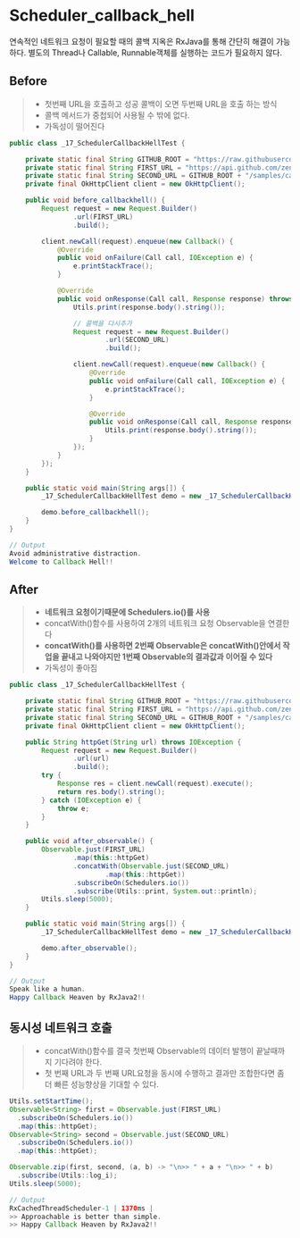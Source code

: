 # Scheduler_callback_hell

연속적인 네트워크 요청이 필요할 때의 콜백 지옥은 RxJava를 통해 간단히 해결이 가능하다. 별도의 Thread나 Callable, Runnable객체를 실행하는 코드가 필요하지 않다.



## Before

> - 첫번째 URL을 호출하고 성공 콜백이 오면 두번째 URL을 호출 하는 방식
> - 콜백 메서드가 중첩되어 사용될 수 밖에 없다.
> - 가독성이 떨어진다

```java
public class _17_SchedulerCallbackHellTest {

    private static final String GITHUB_ROOT = "https://raw.githubusercontent.com/yudong80/reactivejava/master";
    private static final String FIRST_URL = "https://api.github.com/zen";
    private static final String SECOND_URL = GITHUB_ROOT + "/samples/callback_hell";
    private final OkHttpClient client = new OkHttpClient();

    public void before_callbackhell() {
        Request request = new Request.Builder()
                .url(FIRST_URL)
                .build();

        client.newCall(request).enqueue(new Callback() {
            @Override
            public void onFailure(Call call, IOException e) {
                e.printStackTrace();
            }

            @Override
            public void onResponse(Call call, Response response) throws IOException {
                Utils.print(response.body().string());

                // 콜백을 다시추가
                Request request = new Request.Builder()
                        .url(SECOND_URL)
                        .build();

                client.newCall(request).enqueue(new Callback() {
                    @Override
                    public void onFailure(Call call, IOException e) {
                        e.printStackTrace();
                    }

                    @Override
                    public void onResponse(Call call, Response response) throws IOException {
                        Utils.print(response.body().string());
                    }
                });
            }
        });
    }

    public static void main(String args[]) {
        _17_SchedulerCallbackHellTest demo = new _17_SchedulerCallbackHellTest();

        demo.before_callbackhell();
    }
}
```

```java
// Output
Avoid administrative distraction.
Welcome to Callback Hell!!
```



## After

> - **네트워크 요청이기때문에 Schedulers.io()를 사용**
> - concatWith()함수를 사용하여 2개의 네트워크 요청 Observable을 연결한다
> - **concatWith()를 사용하면 2번째 Observable은 concatWith()안에서 작업을 끝내고 나와야지만 1번째 Observable의 결과값과 이어질 수 있다**
> - 가독성이 좋아짐

```java
public class _17_SchedulerCallbackHellTest {

    private static final String GITHUB_ROOT = "https://raw.githubusercontent.com/yudong80/reactivejava/master";
    private static final String FIRST_URL = "https://api.github.com/zen";
    private static final String SECOND_URL = GITHUB_ROOT + "/samples/callback_heaven";
    private final OkHttpClient client = new OkHttpClient();

    public String httpGet(String url) throws IOException {
        Request request = new Request.Builder()
                .url(url)
                .build();
        try {
            Response res = client.newCall(request).execute();
            return res.body().string();
        } catch (IOException e) {
            throw e;
        }
    }

    public void after_observable() {
        Observable.just(FIRST_URL)
                .map(this::httpGet)
                .concatWith(Observable.just(SECOND_URL)
                        .map(this::httpGet))
                .subscribeOn(Schedulers.io())
                .subscribe(Utils::print, System.out::println);
        Utils.sleep(5000);
    }

    public static void main(String args[]) {
        _17_SchedulerCallbackHellTest demo = new _17_SchedulerCallbackHellTest();

        demo.after_observable();
    }
}
```

```java
// Output
Speak like a human.
Happy Callback Heaven by RxJava2!!
```



## 동시성 네트워크 호출

> - concatWith()함수를 결국 첫번째 Observable의 데이터 발행이 끝날때까지 기다려야 한다.
> - 첫 번째 URL과 두 번째 URL요청을 동시에 수행하고 결과만 조합한다면 좀더 빠른 성능향상을 기대할 수 있다.

```java
Utils.setStartTime();
Observable<String> first = Observable.just(FIRST_URL)
  .subscribeOn(Schedulers.io())
  .map(this::httpGet);
Observable<String> second = Observable.just(SECOND_URL)
  .subscribeOn(Schedulers.io())
  .map(this::httpGet);

Observable.zip(first, second, (a, b) -> "\n>> " + a + "\n>> " + b)
  .subscribe(Utils::log_i);
Utils.sleep(5000);
```

```java
// Output
RxCachedThreadScheduler-1 | 1370ms | 
>> Approachable is better than simple.
>> Happy Callback Heaven by RxJava2!!
```
